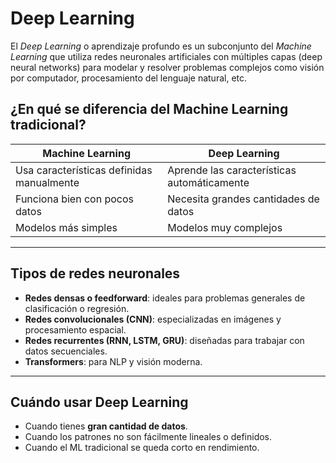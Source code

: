 # Deep Learning
El *Deep Learning* o aprendizaje profundo es un subconjunto del *Machine Learning* que utiliza redes neuronales artificiales con múltiples capas (deep neural networks) 
para modelar y resolver problemas complejos como visión por computador, procesamiento del lenguaje natural, etc.

## ¿En qué se diferencia del Machine Learning tradicional?

| Machine Learning        | Deep Learning               |
|------------------------|-----------------------------|
| Usa características definidas manualmente | Aprende las características automáticamente |
| Funciona bien con pocos datos | Necesita grandes cantidades de datos |
| Modelos más simples     | Modelos muy complejos       |

---

## Tipos de redes neuronales

- **Redes densas o feedforward**: ideales para problemas generales de clasificación o regresión.
- **Redes convolucionales (CNN)**: especializadas en imágenes y procesamiento espacial.
- **Redes recurrentes (RNN, LSTM, GRU)**: diseñadas para trabajar con datos secuenciales.
- **Transformers**: para NLP y visión moderna.

---

## Cuándo usar Deep Learning

- Cuando tienes **gran cantidad de datos**.
- Cuando los patrones no son fácilmente lineales o definidos.
- Cuando el ML tradicional se queda corto en rendimiento.
